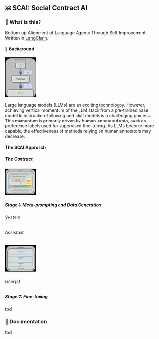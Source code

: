 ##  🕉️ SCAI: Social Contract AI


### 🧐 What is this?
Bottom-up Alignment of Language Agents Through Self-Improvement. Written in [LangChain](https://github.com/hwchase17/langchain).

#### 📖 Background
<p align="left">
    <img src="assets/stack.jpg" alt="contract" width="20%">
</p>

Large language models (LLMs) are an exciting technologoy. However, achieving vertical momentum of the LLM stack from a pre-trained base model to instruction-following and chat models is a challenging process. This momentum is primarily driven by human-annotated data, such as preference labels used for supervised fine-tuning. As LLMs become more capable, the effectiveness of methods relying on human annotators may decrease.

#### The SCAI Approach

##### The Contract
<p align="left">
    <img src="assets/contract.jpg" alt="contract" width="20%">
</p>



##### Stage 1: Meta-prompting and Data Generation

###### System

###### Assistant
<p align="left">
    <img src="assets/assistant.jpg" alt="contract" width="20%">
</p>

###### User(s)

##### Stage 2: Fine-tuning 
tbd


### 📖 Documentation 

tbd



